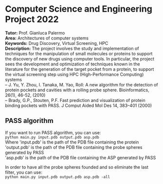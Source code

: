 # Computer Science and Engineering Project 2022

**Tutor:** Prof. Gianluca Palermo  
**Area:** Architectures of computer systems  
**Keywords:** Drug Discovery, Virtual Screening, HPC  
**Description:**
The project involves the study and implementation of techniques for the manipulation of small molecules or proteins to support the discovery of new drugs using computer tools. In particular, the project sees the development and optimization of techniques known in the literature for the generation of the target pocket from a protein, to support the virtual screening step using HPC (High-Performance Computing) systems  
– J. Yu, Y. Zhou, I. Tanaka, M. Yao, Roll: A new algorithm for the detection of protein pockets and cavities with a rolling probe sphere. Bioinformatics, 26(1), 46-52, (2010)  
– Brady, G.P., Stouten, P.F. Fast prediction and visualization of protein binding pockets with PASS. J Comput Aided Mol Des 14, 383–401 (2000)


## PASS algorithm
If you want to run PASS algorithm, you can use:  
`python main.py input.pdb output.pdb asp.pdb`    
Where 'input.pdb' is the path of the PDB file containing the protein    
'output.pdb' is the path of the PDB file containing the probe spheres generated by PASS  
'asp.pdb' is the path of the PDB file containing the ASP generated by PASS   

In order to have all the probe spheres founded and so eliminate the last filter, you can use:    
`python main.py input.pdb output.pdb asp.pdb -all`
